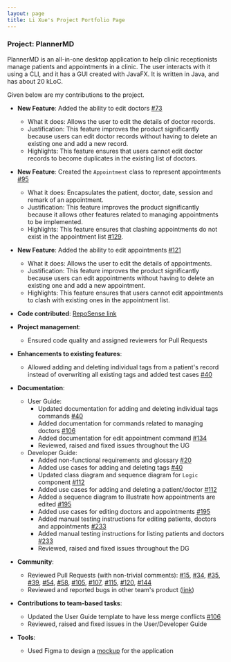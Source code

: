 ```yaml
---
layout: page
title: Li Xue's Project Portfolio Page
---
```


### Project: PlannerMD

PlannerMD is an all-in-one desktop application to help clinic receptionists manage patients and appointments in a clinic. The user interacts with it using a CLI, and it has a GUI created with JavaFX. It is written in Java, and has about 20 kLoC.

Given below are my contributions to the project.

* **New Feature**: Added the ability to edit doctors [#73](https://github.com/AY2122S1-CS2103T-T11-3/tp/pull/73)
  * What it does: Allows the user to edit the details of doctor records.
  * Justification: This feature improves the product significantly because users can edit doctor records without having to delete an existing one and add a new record.
  * Highlights: This feature ensures that users cannot edit doctor records to become duplicates in the existing list of doctors.

* **New Feature**: Created the `Appointment` class to represent appointments [#95](https://github.com/AY2122S1-CS2103T-T11-3/tp/pull/95)
  * What it does: Encapsulates the patient, doctor, date, session and remark of an appointment.
  * Justification: This feature improves the product significantly because it allows other features related to managing appointments to be implemented.
  * Highlights: This feature ensures that clashing appointments do not exist in the appointment list [#129](https://github.com/AY2122S1-CS2103T-T11-3/tp/pull/129).

* **New Feature**: Added the ability to edit appointments [#121](https://github.com/AY2122S1-CS2103T-T11-3/tp/pull/121)
  * What it does: Allows the user to edit the details of appointments.
  * Justification: This feature improves the product significantly because users can edit appointments without having to delete an existing one and add a new appointment.
  * Highlights: This feature ensures that users cannot edit appointments to clash with existing ones in the appointment list.


* **Code contributed**: [RepoSense link](https://nus-cs2103-ay2122s1.github.io/tp-dashboard/?search=pualixue&sort=groupTitle&sortWithin=title&since=2021-09-17&timeframe=commit&mergegroup=&groupSelect=groupByRepos&breakdown=false&tabOpen=true&tabType=authorship&tabAuthor=pualixue&tabRepo=AY2122S1-CS2103T-T11-3%2Ftp%5Bmaster%5D&authorshipIsMergeGroup=false&authorshipFileTypes=docs~functional-code~test-code&authorshipIsBinaryFileTypeChecked=false)


* **Project management**:
  * Ensured code quality and assigned reviewers for Pull Requests


* **Enhancements to existing features**:
  * Allowed adding and deleting individual tags from a patient's record instead of overwriting all existing tags and added test cases [#40](https://github.com/AY2122S1-CS2103T-T11-3/tp/pull/40)


* **Documentation**:
  * User Guide:
    * Updated documentation for adding and deleting individual tags commands [\#40](https://github.com/AY2122S1-CS2103T-T11-3/tp/pull/40)
    * Added documentation for commands related to managing doctors [#106](https://github.com/AY2122S1-CS2103T-T11-3/tp/pull/106)
    * Added documentation for edit appointment command [#134](https://github.com/AY2122S1-CS2103T-T11-3/tp/pull/134)
    * Reviewed, raised and fixed issues throughout the UG
  * Developer Guide:
    * Added non-functional requirements and glossary [#20](https://github.com/AY2122S1-CS2103T-T11-3/tp/pull/20)
    * Added use cases for adding and deleting tags [#40](https://github.com/AY2122S1-CS2103T-T11-3/tp/pull/40)
    * Updated class diagram and sequence diagram for `Logic` component [#112](https://github.com/AY2122S1-CS2103T-T11-3/tp/pull/112)
    * Added use cases for adding and deleting a patient/doctor [#112](https://github.com/AY2122S1-CS2103T-T11-3/tp/pull/112)
    * Added a sequence diagram to illustrate how appointments are edited [#195](https://github.com/AY2122S1-CS2103T-T11-3/tp/pull/195)
    * Added use cases for editing doctors and appointments [#195](https://github.com/AY2122S1-CS2103T-T11-3/tp/pull/195)
    * Added manual testing instructions for editing patients, doctors and appointments [#233](https://github.com/AY2122S1-CS2103T-T11-3/tp/pull/233)
    * Added manual testing instructions for listing patients and doctors [#233](https://github.com/AY2122S1-CS2103T-T11-3/tp/pull/233)
    * Reviewed, raised and fixed issues throughout the DG


* **Community**:
  * Reviewed Pull Requests (with non-trivial comments): 
  [#15](https://github.com/AY2122S1-CS2103T-T11-3/tp/pull/15),
  [#34](https://github.com/AY2122S1-CS2103T-T11-3/tp/pull/34),
  [#35](https://github.com/AY2122S1-CS2103T-T11-3/tp/pull/35),
  [#39](https://github.com/AY2122S1-CS2103T-T11-3/tp/pull/39),
  [#54](https://github.com/AY2122S1-CS2103T-T11-3/tp/pull/54),
  [#58](https://github.com/AY2122S1-CS2103T-T11-3/tp/pull/58),
  [#105](https://github.com/AY2122S1-CS2103T-T11-3/tp/pull/105),
  [#107](https://github.com/AY2122S1-CS2103T-T11-3/tp/pull/107),
  [#115](https://github.com/AY2122S1-CS2103T-T11-3/tp/pull/115),
  [#120](https://github.com/AY2122S1-CS2103T-T11-3/tp/pull/120),
  [#144](https://github.com/AY2122S1-CS2103T-T11-3/tp/pull/144)
  * Reviewed and reported bugs in other team's product ([link](https://github.com/pualixue/ped/issues))


* **Contributions to team-based tasks**:
  * Updated the User Guide template to have less merge conflicts [#106](https://github.com/AY2122S1-CS2103T-T11-3/tp/pull/106)
  * Reviewed, raised and fixed issues in the User/Developer Guide


* **Tools**:
  * Used Figma to design a [mockup](https://www.figma.com/file/LA0OQ6FUXr87X3lZMcs15E/CS2103T-tP?node-id=0%3A1) for the application
